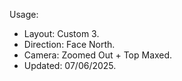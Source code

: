 Usage:
- Layout: Custom 3.
- Direction: Face North.
- Camera: Zoomed Out + Top Maxed.
- Updated: 07/06/2025.